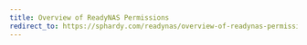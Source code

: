 ```yaml
---
title: Overview of ReadyNAS Permissions
redirect_to: https://sphardy.com/readynas/overview-of-readynas-permissions
---
```

